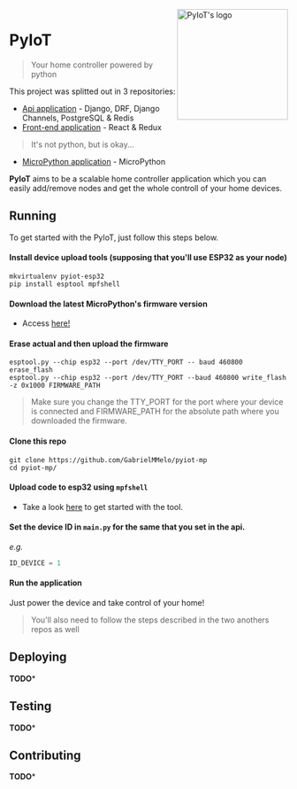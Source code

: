<img align="right" width="200" height="200" src="https://github.com/GabrielMMelo/pyiot-api/blob/master/docs/logo.png" alt="PyIoT's logo">

# PyIoT
> Your home controller powered by python

This project was splitted out in 3 repositories:
- [Api application](https://github.com/GabrielMMelo/pyiot-api.git) - Django, DRF, Django Channels, PostgreSQL & Redis 
- [Front-end application](https://github.com/GabrielMMelo/pyiot-fe.git) - React & Redux
> It's not python, but is okay...

- [MicroPython application](https://github.com/GabrielMMelo/pyiot-mp.git) - MicroPython

**PyIoT** aims to be a scalable home controller application which you can easily add/remove nodes and get the whole controll of your home devices.

## Running

To get started with the PyIoT, just follow this steps below.

#### Install device upload tools (supposing that you'll use ESP32 as your node)

```shell
mkvirtualenv pyiot-esp32
pip install esptool mpfshell
```

#### Download the latest MicroPython's firmware version

- Access [here!](https://micropython.org/download#esp32)

#### Erase actual and then upload the firmware 
```shell
esptool.py --chip esp32 --port /dev/TTY_PORT -- baud 460800 erase_flash
esptool.py --chip esp32 --port /dev/TTY_PORT --baud 460800 write_flash -z 0x1000 FIRMWARE_PATH
```

> Make sure you change the TTY\_PORT for the port where your device is connected and FIRMWARE\_PATH for the absolute path where you downloaded the firmware. 

#### Clone this repo
```shell
git clone https://github.com/GabrielMMelo/pyiot-mp
cd pyiot-mp/
```

#### Upload code to esp32 using `mpfshell`

- Take a look [here](https://github.com/wendlers/mpfshell) to get started with the tool.

#### Set the device ID in `main.py` for the same that you set in the api.

_e.g._

```python
ID_DEVICE = 1
```
#### Run the application
Just power the device and take control of your home!

> You'll also need to follow the steps described in the two anothers repos as well

## Deploying
**TODO***

## Testing
**TODO***

## Contributing
**TODO***
